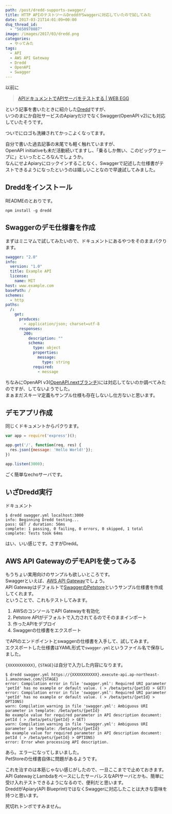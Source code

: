```yaml
---
path: /post/dredd-supports-swagger/
title: HTTP APIのテストツールDreddがSwaggerに対応していたので試してみた
date: 2017-03-21T14:01:09+00:00
dsq_thread_id:
  - "5650978087"
image: /images/2017/03/dredd.png
categories:
  - やってみた
tags:
  - API
  - AWS API Gateway
  - Dredd
  - OpenAPI
  - Swagger
---
```

以前に

> [APIドキュメントでAPIサーバをテストする \| WEB EGG](/post/how-to-test-api-server-with-api-spec/)

という記事を書いたときに紹介した[Dredd](https://github.com/apiaryio/dredd)ですが、  
いつのまにか自社サービスのApiaryだけでなくSwagger(OpenAPI v2)にも対応していたそうです。

ついでにロゴも洗練されてかっこよくなってます。

自分で書いた過去記事の末尾でも軽く触れていますが、  
OpenAPI initiativeも未だ活動続いてますし、「乗るしか無い、このビッグウェーブに」といったところなんでしょうか。  
なんにせよApiaryにロックインすることなく、Swaggerで記述した仕様書がテストできるようになったというのは嬉しいことなので早速試してみました。

<!--more-->

Dreddをインストール
----------------------------------------

READMEのとおりです。

```
npm install -g dredd
```

Swaggerのデモ仕様書を作成
----------------------------------------

まずはミニマムで試してみたいので、ドキュメントにあるやつをそのままパクります。

```yaml
swagger: "2.0"
info:
  version: "1.0"
  title: Example API
  license:
    name: MIT
host: www.example.com
basePath: /
schemes:
  - http
paths:
  /:
    get:
      produces:
        - application/json; charset=utf-8
      responses:
        200:
          description: ""
          schema:
            type: object
            properties:
              message:
                type: string
            required:
              - message
```

ちなみにOpenAPI v3([OpenAPI.nextブランチ](https://github.com/OAI/OpenAPI-Specification/tree/OpenAPI.next))には対応してないのか調べてみたのですが、してないようでした。  
まぁまだスキーマ定義もサンプル仕様も存在しないし仕方ないと思います。

デモアプリ作成
----------------------------------------

同じくドキュメントからパクります。

```javascript
var app = require('express')();

app.get('/', function(req, res) {
  res.json({message: 'Hello World!'});
})

app.listen(3000);
```

ごく簡単なechoサーバです。

いざDredd実行
----------------------------------------

ドキュメント

```
$ dredd swagger.yml localhost:3000
info: Beginning Dredd testing...
pass: GET / duration: 56ms
complete: 1 passing, 0 failing, 0 errors, 0 skipped, 1 total
complete: Tests took 64ms
```

はい、いい感じです。さすがDredd。

## AWS API GatewayのデモAPIを使ってみる

もうちょい実用向けのサンプルも欲しいところです。  
Swaggerといえば、[AWS API Gateway](https://aws.amazon.com/jp/api-gateway/)でしょう。  
API Gatewayはデフォルトで[SwaggerのPetstore](http://petstore.swagger.io/)というサンプル仕様書を作成してくれます。  
ということで、これもテストしてみます。

  1. AWSのコンソールでAPI Gatewayを有効化
  2. Petstore APIがデフォルトで入力されてるのでそのままインポート
  3. 作ったAPIをデプロイ
  4. Swaggerの仕様書をエクスポート

でAPIのエンドポイントとswaggerの仕様書を入手して、試してみます。  
エクスポートした仕様書はYAML形式で`swagger.yml`というファイル名で保存しました。

`{XXXXXXXXXXX}`, `{STAGE}`は自分で入力した内容になります。

```
$ dredd swagger.yml https://{XXXXXXXXXXX}.execute-api.ap-northeast-1.amazonaws.com/{STAGE}
error: Compilation error in file 'swagger.yml': Required URI parameter 'petId' has no example or default value. ( > /beta/pets/{petId} > GET)
error: Compilation error in file 'swagger.yml': Required URI parameter 'petId' has no example or default value. ( > /beta/pets/{petId} > OPTIONS)
warn: Compilation warning in file 'swagger.yml': Ambiguous URI parameter in template: /beta/pets/{petId}
No example value for required parameter in API description document: petId ( > /beta/pets/{petId} > GET)
warn: Compilation warning in file 'swagger.yml': Ambiguous URI parameter in template: /beta/pets/{petId}
No example value for required parameter in API description document: petId ( > /beta/pets/{petId} > OPTIONS)
error: Error when processing API description.
```

あら。エラーになってしまいました。  
PetStoreの仕様書自体に問題があるようです。

これを治すのは本筋じゃない感じがしたので、一旦ここまでで止めておきます。  
API GatewayとLambdaをベースにしたサーバレスなAPIサーバとかも、簡単に受け入れテストできるようになるので、便利だと思います。  
DreddがApiary(API Blueprint)ではなくSwaggerに対応したことは大きな意味を持つと思います。

尻切れトンボですみません。

<div style="font-size:0px;height:0px;line-height:0px;margin:0;padding:0;clear:both">
</div>